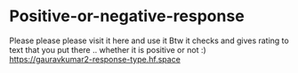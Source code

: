 # Positive-or-negative-response
Please please please visit it here and use it
Btw it checks and gives rating to text that you put there .. whether it is positive or not :)
https://gauravkumar2-response-type.hf.space
